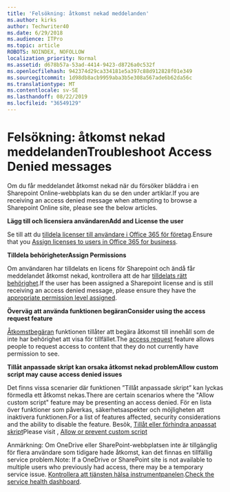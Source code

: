 ```yaml
---
title: 'Felsökning: åtkomst nekad meddelanden'
ms.author: kirks
author: Techwriter40
ms.date: 6/29/2018
ms.audience: ITPro
ms.topic: article
ROBOTS: NOINDEX, NOFOLLOW
localization_priority: Normal
ms.assetid: d678b57a-53ad-4414-9423-d8726a0c532f
ms.openlocfilehash: 942374d29ca334181e5a397c88d912828f01e349
ms.sourcegitcommit: 1d98db8acb9959aba3b5e308a567ade6b62da56c
ms.translationtype: MT
ms.contentlocale: sv-SE
ms.lasthandoff: 08/22/2019
ms.locfileid: "36549129"
---
```

# <a name="troubleshoot-access-denied-messages"></a><span data-ttu-id="9e0fe-102">Felsökning: åtkomst nekad meddelanden</span><span class="sxs-lookup"><span data-stu-id="9e0fe-102">Troubleshoot Access Denied messages</span></span>

<span data-ttu-id="9e0fe-103">Om du får meddelandet åtkomst nekad när du försöker bläddra i en Sharepoint Online-webbplats kan du se den under artiklar.</span><span class="sxs-lookup"><span data-stu-id="9e0fe-103">If you are receiving an access denied message when attempting to browse a Sharepoint Online site, please see the below articles.</span></span>

<span data-ttu-id="9e0fe-104">**Lägg till och licensiera användaren**</span><span class="sxs-lookup"><span data-stu-id="9e0fe-104">**Add and License the user**</span></span>

<span data-ttu-id="9e0fe-105">Se till att du [tilldela licenser till användare i Office 365 för företag](https://docs.microsoft.com/office365/admin/subscriptions-and-billing/assign-licenses-to-users?view=o365-worldwide&amp;tabs=One).</span><span class="sxs-lookup"><span data-stu-id="9e0fe-105">Ensure that you [Assign licenses to users in Office 365 for business](https://docs.microsoft.com/office365/admin/subscriptions-and-billing/assign-licenses-to-users?view=o365-worldwide&amp;tabs=One).</span></span>

<span data-ttu-id="9e0fe-106">**Tilldela behörigheter**</span><span class="sxs-lookup"><span data-stu-id="9e0fe-106">**Assign Permissions**</span></span>

<span data-ttu-id="9e0fe-107">Om användaren har tilldelats en licens för Sharepoint och ändå får meddelandet åtkomst nekad, kontrollera att de har [tilldelats rätt behörighet](https://docs.microsoft.com/sharepoint/understanding-permission-levels).</span><span class="sxs-lookup"><span data-stu-id="9e0fe-107">If the user has been assigned a Sharepoint license and is still receiving an access denied message, please ensure they have the [appropriate permission level assigned](https://docs.microsoft.com/sharepoint/understanding-permission-levels).</span></span>

<span data-ttu-id="9e0fe-108">**Överväg att använda funktionen begäran**</span><span class="sxs-lookup"><span data-stu-id="9e0fe-108">**Consider using the access request feature**</span></span>

<span data-ttu-id="9e0fe-109">[Åtkomstbegäran](https://support.office.com/article/Set-up-and-manage-access-requests-94B26E0B-2822-49D4-929A-8455698654B3) funktionen tillåter att begära åtkomst till innehåll som de inte har behörighet att visa för tillfället.</span><span class="sxs-lookup"><span data-stu-id="9e0fe-109">The [access request](https://support.office.com/article/Set-up-and-manage-access-requests-94B26E0B-2822-49D4-929A-8455698654B3) feature allows people to request access to content that they do not currently have permission to see.</span></span> 

<span data-ttu-id="9e0fe-110">**Tillåt anpassade skript kan orsaka åtkomst nekad problem**</span><span class="sxs-lookup"><span data-stu-id="9e0fe-110">**Allow custom script may cause access denied issues**</span></span>

<span data-ttu-id="9e0fe-111">Det finns vissa scenarier där funktionen ”Tillåt anpassade skript” kan lyckas förmedla ett åtkomst nekas.</span><span class="sxs-lookup"><span data-stu-id="9e0fe-111">There are certain scenarios where the "Allow custom script" feature may be presenting an access denied.</span></span> <span data-ttu-id="9e0fe-112">För en lista över funktioner som påverkas, säkerhetsaspekter och möjligheten att inaktivera funktionen.</span><span class="sxs-lookup"><span data-stu-id="9e0fe-112">For a list of features affected, security considerations and the ability to disable the feature.</span></span> <span data-ttu-id="9e0fe-113">Besök, [Tillåt eller förhindra anpassat skript](https://docs.microsoft.com/sharepoint/allow-or-prevent-custom-script)</span><span class="sxs-lookup"><span data-stu-id="9e0fe-113">Please visit , [Allow or prevent custom script](https://docs.microsoft.com/sharepoint/allow-or-prevent-custom-script)</span></span>

<span data-ttu-id="9e0fe-114">Anmärkning: Om OneDrive eller SharePoint-webbplatsen inte är tillgänglig för flera användare som tidigare hade åtkomst, kan det finnas en tillfällig service problem.</span><span class="sxs-lookup"><span data-stu-id="9e0fe-114">Note: If a OneDrive or SharePoint site is not available to multiple users who previously had access, there may be a temporary service issue.</span></span> <span data-ttu-id="9e0fe-115">[Kontrollera att tjänsten hälsa instrumentpanelen](https://portal.office.com/adminportal/home#/servicehealth).</span><span class="sxs-lookup"><span data-stu-id="9e0fe-115">[Check the service health dashboard](https://portal.office.com/adminportal/home#/servicehealth).</span></span>


  


